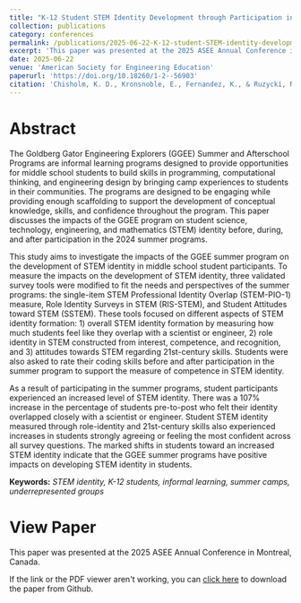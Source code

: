 ```yaml
---
title: "K-12 Student STEM Identity Development through Participation in Goldberg Gator Engineering Explorers Summer Programs"
collection: publications
category: conferences
permalink: /publications/2025-06-22-K-12-student-STEM-identity-development
excerpt: 'This paper was presented at the 2025 ASEE Annual Conference in Montreal, Canada.'
date: 2025-06-22
venue: 'American Society for Engineering Education'
paperurl: 'https://doi.org/10.18260/1-2--56903'
citation: 'Chisholm, K. D., Kronsnoble, E., Fernandez, K., & Ruzycki, N. (2025, June), <i>K-12 Student STEM Identity Development through Participation in Goldberg Gator Engineering Explorers Summer Programs</i>. Paper presented at the 2025 ASEE Annual Conference in Montreal, Canada. DOI: 10.18260/1-2--56903'
---
```


Abstract
======
The Goldberg Gator Engineering Explorers (GGEE) Summer and Afterschool Programs are informal learning programs designed to provide opportunities for middle school students to build skills in programming, computational thinking, and engineering design by bringing camp experiences to students in their communities. The programs are designed to be engaging while providing enough scaffolding to support the development of conceptual knowledge, skills, and confidence throughout the program. This paper discusses the impacts of the GGEE program on student science, technology, engineering, and mathematics (STEM) identity before, during, and after participation in the 2024 summer programs.

This study aims to investigate the impacts of the GGEE summer program on the development of STEM identity in middle school student participants. To measure the impacts on the development of STEM identity, three validated survey tools were modified to fit the needs and perspectives of the summer programs: the single-item STEM Professional Identity Overlap (STEM-PIO-1) measure, Role Identity Surveys in STEM (RIS-STEM), and Student Attitudes toward STEM (SSTEM). These tools focused on different aspects of STEM identity formation: 1) overall STEM identity formation by measuring how much students feel like they overlap with a scientist or engineer, 2) role identity in STEM constructed from interest, competence, and recognition, and 3) attitudes towards STEM regarding 21st-century skills. Students were also asked to rate their coding skills before and after participation in the summer program to support the measure of competence in STEM identity.

As a result of participating in the summer programs, student participants experienced an increased level of STEM identity. There was a 107% increase in the percentage of students pre-to-post who felt their identity overlapped closely with a scientist or engineer. Student STEM identity measured through role-identity and 21st-century skills also experienced increases in students strongly agreeing or feeling the most confident across all survey questions. The marked shifts in students toward an increased STEM identity indicate that the GGEE summer programs have positive impacts on developing STEM identity in students.

**Keywords:** *STEM identity, K-12 students, informal learning, summer camps, underrepresented groups*

View Paper
======
This paper was presented at the 2025 ASEE Annual Conference in Montreal, Canada.

If the link or the PDF viewer aren't working, you can [click here](https://github.com/KassSTEM/KassSTEM.github.io/blob/faa39a04c109fa6afd93720ce2daab33d6c14efe/files/K-12_student_STEM_identity_development_through_participation_in_Goldberg_Gator_Engineering_Explorers_summer_programs.pdf) to download the paper from Github.

<object id=paper data="/files/K-12_student_STEM_identity_development_through_participation_in_Goldberg_Gator_Engineering_Explorers_summer_programs.pdf" width="1000" height="1000" type='application/pdf'></object>
